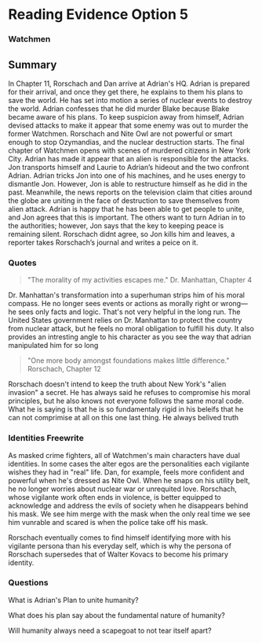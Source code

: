 # Reading Evidence Option 5
### Watchmen

## Summary

In Chapter 11, Rorschach and Dan arrive at Adrian's HQ. Adrian is prepared for their arrival, and once they get there, he explains to them his plans to save the world. He has set into motion a series of nuclear events to destroy the world. Adrian confesses that he did murder Blake because Blake became aware of his plans. To keep suspicion away from himself, Adrian devised attacks to make it appear that some enemy was out to murder the former Watchmen. Rorschach and Nite Owl are not powerful or smart enough to stop Ozymandias, and the nuclear destruction starts. The final chapter of Watchmen opens with scenes of murdered citizens in New York City. Adrian has made it appear that an alien is responsible for the attacks. Jon transports himself and Laurie to Adrian’s hideout and the two confront Adrian. Adrian tricks Jon into one of his machines, and he uses energy to dismantle Jon. However, Jon is able to restructure himself as he did in the past.  Meanwhile, the news reports on the television claim that cities around the globe are uniting in the face of destruction to save themselves from alien attack. Adrian is happy that he has been able to get people to unite, and Jon agrees that this is important. The others want to turn Adrian in to the authorities; however, Jon says that the key to keeping peace is remaining silent. Rorschach didnt agree, so Jon kills him and leaves, a reporter takes Rorschach’s journal and writes a peice on it.
### Quotes


>"The morality of my activities escapes me."
Dr. Manhattan, Chapter 4

Dr. Manhattan's transformation into a superhuman strips him of his moral compass. He no longer sees events or actions as morally right or wrong—he sees only facts and logic. That's not very helpful in the long run. The United States government relies on Dr. Manhattan to protect the country from nuclear attack, but he feels no moral obligation to fulfill his duty. It also provides an intresting angle to his character as you see the way that adrian manipulated him for so long


>"One more body amongst foundations makes little difference."
Rorschach, Chapter 12

Rorschach doesn't intend to keep the truth about New York's "alien invasion" a secret. He has always said he refuses to compromise his moral principles, but he also knows not everyone follows the same moral code. What he is saying is that he is so fundamentaly rigid in his beleifs that he can not comprimise at all on this one last thing. He always belived truth


### Identities Freewrite
As masked crime fighters, all of Watchmen's main characters have dual identities. In some cases the alter egos are the personalities each vigilante wishes they had in "real" life. Dan, for example, feels more confident and powerful when he's dressed as Nite Owl. When he snaps on his utility belt, he no longer worries about nuclear war or unrequited love. Rorschach, whose vigilante work often ends in violence, is better equipped to acknowledge and address the evils of society when he disappears behind his mask. We see him merge with the mask when the only real time we see him vunrable and scared is when the police take off his mask.

Rorschach eventually comes to find himself identifying more with his vigilante persona than his everyday self, which is why the persona of Rorschach supersedes that of Walter Kovacs to become his primary identity.

### Questions

What is Adrian's Plan to unite humanity?

What does his plan say about the fundamental nature of humanity?

Will humanity always need a scapegoat to not tear itself apart?
